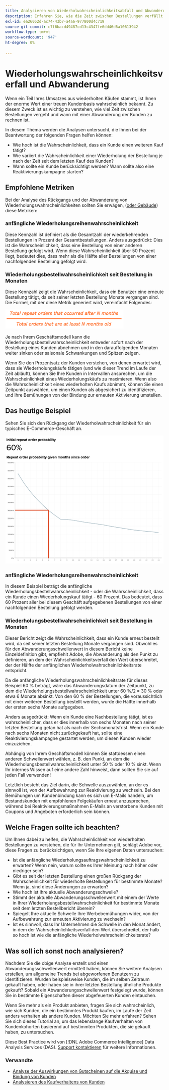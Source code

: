 ```yaml
---
title: Analysieren von Wiederholwahrscheinlichkeitsabfall und Abwanderung
description: Erfahren Sie, wie die Zeit zwischen Bestellungen verfällt und wann mit einer Abwanderung der Kunden zu rechnen ist.
exl-id: ea26052d-ac74-43b7-a4a6-977800d4c719
source-git-commit: c7f6bacd49487cd13c4347fe6dd46d6a10613942
workflow-type: tm+mt
source-wordcount: '947'
ht-degree: 0%

---
```


# Wiederholungswahrscheinlichkeitsverfall und Abwanderung

Wenn ein Teil Ihres Umsatzes aus wiederholten Käufen stammt, ist Ihnen der enorme Wert einer treuen Kundenbasis wahrscheinlich bekannt. Zu diesem Zweck ist es wichtig zu verstehen, wie viel Zeit zwischen Bestellungen vergeht und wann mit einer Abwanderung der Kunden zu rechnen ist.

In diesem Thema werden die Analysen untersucht, die Ihnen bei der Beantwortung der folgenden Fragen helfen können:

* Wie hoch ist die Wahrscheinlichkeit, dass ein Kunde einen weiteren Kauf tätigt?
* Wie variiert die Wahrscheinlichkeit einer Wiederholung der Bestellung je nach der Zeit seit dem letzten Kauf des Kunden?
* Wann sollte ein Kunde berücksichtigt werden? Wann sollte also eine Reaktivierungskampagne starten?

## Empfohlene Metriken

Bei der Analyse des Rückgangs und der Abwanderung von Wiederholungswahrscheinlichkeiten sollten Sie erwägen, ([oder Gebäude](../../data-user/reports/ess-manage-data-metrics.md)) diese Metriken:

### anfängliche Wiederholungsreihenwahrscheinlichkeit

Diese Kennzahl ist definiert als die Gesamtzahl der wiederkehrenden Bestellungen in Prozent der Gesamtbestellungen. Anders ausgedrückt: Dies ist die Wahrscheinlichkeit, dass eine Bestellung von einer anderen Bestellung gefolgt wird. Wenn diese Wahrscheinlichkeit über 50 Prozent liegt, bedeutet dies, dass mehr als die Hälfte aller Bestellungen von einer nachfolgenden Bestellung gefolgt wird.

### Wiederholungsbestellwahrscheinlichkeit seit Bestellung in Monaten

Diese Kennzahl zeigt die Wahrscheinlichkeit, dass ein Benutzer eine erneute Bestellung tätigt, da seit seiner letzten Bestellung Monate vergangen sind. Die Formel, mit der diese Metrik generiert wird, vereinfacht Folgendes:

![Formel für Wiederholungswahrscheinlichkeit](../../assets/Repeat_probability_formula.png)

Je nach Ihrem Geschäftsmodell kann die Wiederholungsbestellwahrscheinlichkeit entweder sofort nach der Bestellung eines Kunden abnehmen und in den darauffolgenden Monaten weiter sinken oder saisonale Schwankungen und Spitzen zeigen.

Wenn Sie den Prozentsatz der Kunden verstehen, von denen erwartet wird, dass sie Wiederholungskäufe tätigen (und wie dieser Trend im Laufe der Zeit abläuft), können Sie Ihre Kunden in Intervallen ansprechen, um die Wahrscheinlichkeit eines Wiederholungskäufs zu maximieren. Wenn also die Wahrscheinlichkeit eines wiederholten Kaufs abnimmt, können Sie einen Zeitpunkt auswählen, um einen Kunden als abgesichert zu identifizieren, und Ihre Bemühungen von der Bindung zur erneuten Aktivierung umstellen.

## Das heutige Beispiel

Sehen Sie sich den Rückgang der Wiederholwahrscheinlichkeit für ein typisches E-Commerce-Geschäft an.

![Anfängliche Wiederholungsauftragswahrscheinlichkeit Wiederholungsauftragswahrscheinlichkeit in den Monaten seit der Bestellung.](../../assets/Order_probability_reports.png)

### anfängliche Wiederholungsreihenwahrscheinlichkeit

In diesem Beispiel beträgt die anfängliche Wiederholungsbestellwahrscheinlichkeit - oder die Wahrscheinlichkeit, dass ein Kunde einen Wiederholungskauf tätigt - 60 Prozent. Das bedeutet, dass 60 Prozent aller bei diesem Geschäft aufgegebenen Bestellungen von einer nachfolgenden Bestellung gefolgt werden.

### Wiederholungsbestellwahrscheinlichkeit seit Bestellung in Monaten

Dieser Bericht zeigt die Wahrscheinlichkeit, dass ein Kunde erneut bestellt wird, da seit seiner letzten Bestellung Monate vergangen sind. Obwohl es für den Abwanderungsschwellenwert in diesem Bericht keine Einzeldefinition gibt, empfiehlt Adobe, die Abwanderung als den Punkt zu definieren, an dem der Wahrscheinlichkeitsverfall den Wert überschreitet, der der Hälfte der anfänglichen Wiederholwahrscheinlichkeitsrate entspricht.

Da die anfängliche Wiederholungswahrscheinlichkeitsrate für dieses Beispiel 60 % beträgt, wäre das Abwanderungsdatum der Zeitpunkt, zu dem die Wiederholungsbestellwahrscheinlichkeit unter 60 %/2 = 30 % oder etwa 6 Monate absinkt. Von den 60 % der Bestellungen, die voraussichtlich mit einer weiteren Bestellung bestellt werden, wurde die Hälfte innerhalb der ersten sechs Monate aufgegeben.

Anders ausgedrückt: Wenn ein Kunde eine Nachbestellung tätigt, ist es wahrscheinlicher, dass er dies innerhalb von sechs Monaten nach seiner letzten Bestellung getan hat als nach der Sechsmonatsfrist. Wenn ein Kunde nach sechs Monaten nicht zurückgekauft hat, sollte eine Reaktivierungskampagne gestartet werden, um diesen Kunden wieder einzuziehen.

Abhängig von Ihrem Geschäftsmodell können Sie stattdessen einen anderen Schwellenwert wählen, z. B. den Punkt, an dem die Wiederholungsbestellwahrscheinlichkeit unter 50 % oder 10 % sinkt. Wenn Ihr internes Wissen auf eine andere Zahl hinweist, dann sollten Sie sie auf jeden Fall verwenden!

Letztlich besteht das Ziel darin, die Schwelle auszuwählen, an der es sinnvoll ist, von der Aufbewahrung zur Reaktivierung zu wechseln. Bei den Bemühungen um Kundenbindung kann es sich um E-Mails handeln, um Bestandskunden mit empfohlenen Folgekäufen erneut anzusprechen, während bei Reaktivierungsmaßnahmen E-Mails an verstorbene Kunden mit Coupons und Angeboten erforderlich sein können.

## Welche Fragen sollte ich beachten?

Um Ihnen dabei zu helfen, die Wahrscheinlichkeit von wiederholten Bestellungen zu verstehen, die für Ihr Unternehmen gilt, schlägt Adobe vor, diese Fragen zu berücksichtigen, wenn Sie Ihre eigenen Daten untersuchen:

* Ist die anfängliche Wiederholungsauftragswahrscheinlichkeit zu erwarten? Wenn nein, warum sollte es Ihrer Meinung nach höher oder niedriger sein?
* Gibt es seit der letzten Bestellung einen großen Rückgang der Wahrscheinlichkeit für wiederholte Bestellungen für bestimmte Monate? Wenn ja, sind diese Änderungen zu erwarten?
* Wie hoch ist Ihre aktuelle Abwanderungsschwelle?
* Stimmt der aktuelle Abwanderungsschwellenwert mit einem der Werte in Ihrer Wiederholungsbestellwahrscheinlichkeit für bestimmte Monate seit dem letzten Bestellbericht überein?
* Spiegelt Ihre aktuelle Schwelle Ihre Werbebemühungen wider, von der Aufbewahrung zur erneuten Aktivierung zu wechseln?
* Ist es sinnvoll, dass Ihr Unternehmen die Schwelle in den Monat ändert, in dem der Wahrscheinlichkeitsverfall den Wert überschreitet, der halb so hoch ist wie die anfängliche Wiederholwahrscheinlichkeitsrate?

## Was soll ich sonst noch analysieren?

Nachdem Sie die obige Analyse erstellt und einen Abwanderungsschwellenwert ermittelt haben, können Sie weitere Analysen erstellen, um allgemeine Trends bei abgeworfenen Benutzern zu identifizieren. Wurden beispielsweise Kunden, die im selben Zeitraum gekauft haben, oder haben sie in ihrer letzten Bestellung ähnliche Produkte gekauft? Sobald ein Abwanderungsschwellenwert festgelegt wurde, können Sie in bestimmte Eigenschaften dieser abgefeuerten Kunden eintauchen.

Wenn Sie mehr als ein Produkt anbieten, fragen Sie sich wahrscheinlich, wie sich Kunden, die ein bestimmtes Produkt kaufen, im Laufe der Zeit anders verhalten als andere Kunden. Möchten Sie mehr erfahren? Sehen Sie sich dieses Tutorial an, um das lebenslange Kaufverhalten von Kundenkohorten basierend auf bestimmten Produkten, die sie gekauft haben, zu untersuchen.

Diese Best Practice wird von [!DNL Adobe Commerce Intelligence] Data Analysis Services (DAS). [Support kontaktieren](https://experienceleague.adobe.com/docs/commerce-knowledge-base/kb/troubleshooting/miscellaneous/mbi-service-policies.html) für weitere Informationen.

### Verwandte

* [Analyse der Auswirkungen von Gutscheinen auf die Akquise und Bindung von Kunden](../analysis/coupon-impact.md)
* [Analysieren des Kaufverhaltens von Kunden](../analysis/repurchase-behavior.md)
